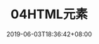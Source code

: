 ---
title: "04HTML元素"
date: 2019-06-03T18:36:42+08:00
draft: true
Categories: ["html"]
Tags: ["html", "教程"]
---
